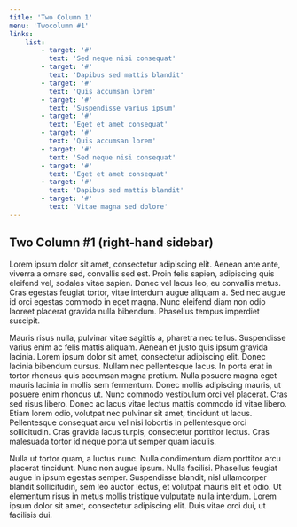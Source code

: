 ```yaml
---
title: 'Two Column 1'
menu: 'Twocolumn #1'
links:
    list:
        - target: '#'
          text: 'Sed neque nisi consequat'
        - target: '#'
          text: 'Dapibus sed mattis blandit'
        - target: '#'
          text: 'Quis accumsan lorem'
        - target: '#'
          text: 'Suspendisse varius ipsum'
        - target: '#'
          text: 'Eget et amet consequat'
        - target: '#'
          text: 'Quis accumsan lorem'
        - target: '#'
          text: 'Sed neque nisi consequat'
        - target: '#'
          text: 'Eget et amet consequat'
        - target: '#'
          text: 'Dapibus sed mattis blandit'
        - target: '#'
          text: 'Vitae magna sed dolore'
---
```


## Two Column #1 (right-hand sidebar)

Lorem ipsum dolor sit amet, consectetur adipiscing elit. Aenean ante ante, viverra a ornare sed, convallis sed est. Proin felis sapien, adipiscing quis eleifend vel, sodales vitae sapien. Donec vel lacus leo, eu convallis metus. Cras egestas feugiat tortor, vitae interdum augue aliquam a. Sed nec augue id orci egestas commodo in eget magna. Nunc eleifend diam non odio laoreet placerat gravida nulla bibendum. Phasellus tempus imperdiet suscipit.

Mauris risus nulla, pulvinar vitae sagittis a, pharetra nec tellus. Suspendisse varius enim ac felis mattis aliquam. Aenean et justo quis ipsum gravida lacinia. Lorem ipsum dolor sit amet, consectetur adipiscing elit. Donec lacinia bibendum cursus. Nullam nec pellentesque lacus. In porta erat in tortor rhoncus quis accumsan magna pretium. Nulla posuere magna eget mauris lacinia in mollis sem fermentum. Donec mollis adipiscing mauris, ut posuere enim rhoncus ut. Nunc commodo vestibulum orci vel placerat. Cras sed risus libero. Donec ac lacus vitae lectus mattis commodo id vitae libero. Etiam lorem odio, volutpat nec pulvinar sit amet, tincidunt ut lacus. Pellentesque consequat arcu vel nisi lobortis in pellentesque orci sollicitudin. Cras gravida lacus turpis, consectetur porttitor lectus. Cras malesuada tortor id neque porta ut semper quam iaculis.

Nulla ut tortor quam, a luctus nunc. Nulla condimentum diam porttitor arcu placerat tincidunt. Nunc non augue ipsum. Nulla facilisi. Phasellus feugiat augue in ipsum egestas semper. Suspendisse blandit, nisl ullamcorper blandit sollicitudin, sem leo auctor lectus, et volutpat mauris elit et odio. Ut elementum risus in metus mollis tristique vulputate nulla interdum. Lorem ipsum dolor sit amet, consectetur adipiscing elit. Duis vitae orci dui, ut facilisis dui.